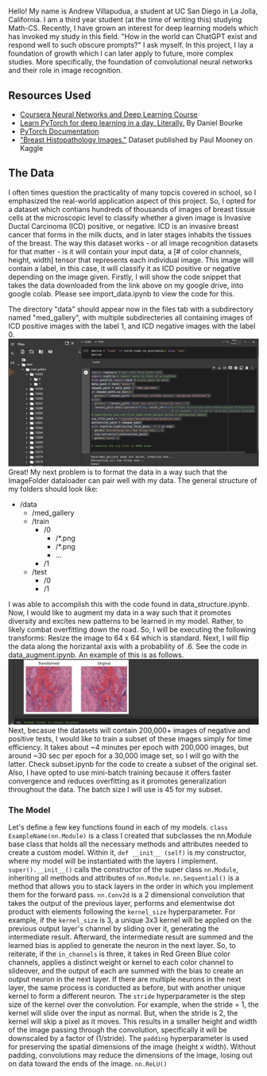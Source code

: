 # 
Hello! My name is Andrew Villapudua, a student at UC San Diego in La Jolla, California. I am a third year student (at the time of writing this) studying Math-CS. Recently, I have grown an interest for deep learning models which has invoked my study in this field. "How in the world can ChatGPT exist and respond well to such obscure prompts?" I ask myself. In this project, I lay a foundation of growth which I can later apply to future, more complex studies. More specifically, the foundation of convolutional neural networks and their role in image recognition. 

## Resources Used
- [Coursera Neural Networks and Deep Learning Course](https://www.coursera.org/learn/neural-networks-deep-learning)
- [Learn PyTorch for deep learning in a day. Literally.](https://www.youtube.com/watch?v=Z_ikDlimN6A&t=67946s&pp=ygUNbGVhcm4gcHl0b3JjaA%3D%3D) By Daniel Bourke
- [PyTorch Documentation](https://pytorch.org/docs/stable/index.html)
- ["Breast Histopathology Images."](https://www.kaggle.com/datasets/paultimothymooney/breast-histopathology-images) Dataset published by Paul Mooney on Kaggle

## The Data
I often times question the practicality of many topcis covered in school, so I emphasized the real-world application aspect of this project. So, I opted for a dataset which contians hundreds of thousands of images of breast tissue cells at the microscopic level to classify whether a given image is Invasive Ductal Carcinoma (ICD) positive, or negative. ICD is an invasive breast cancer that forms in the milk ducts, and in later stages inhabits the tissues of the breast. The way this dataset works - or all image recognition datasets for that matter - is it will contain your input data, a [# of color channels, height, width] tensor that represents each individual image. This image will contain a label, in this case, it will classify it as ICD positive or negative depending on the image given. Firstly, I will show the code snippet that takes the data downloaded from the link above on my google drive, into google colab. Please see import_data.ipynb to view the code for this.

The directory "data" should appear now in the files tab with a subdirectory named "med_gallery", with multiple subdirecteries all containing images of ICD positive images with the label 1, and ICD negative images with the label 0.
![import data](/Images/import_data.png)
Great! My next problem is to format the data in a way such that the ImageFolder dataloader can pair well with my data. The general structure of my folders should look like:
- /data
  - /med_gallery
  - /train
    - /0
      - /*.png
      - /*.png
      - ...
    - /1
  - /test
    - /0
    - /1

I was able to accomplish this with the code found in data_structure.ipynb. Now, I would like to augment my data in a way such that it promotes diversity and excites new patterns to be learned in my model. Rather, to likely combat overfitting down the road. So, I will be executing the following transforms: Resize the image to 64 x 64 which is standard. Next, I will flip the data along the horizantal axis with a probability of .6. See the code in data_augment.ipynb. An example of this is as follows. 
![data augment](/Images/data_augment.png)
Next, becasue the datasets will contain 200,000+ images of negative and positive tests, I would like to train a subset of these images simply for time efficiency. It takes about ~4 minutes per epoch with 200,000 images, but around ~30 sec per epoch for a 30,000 image set, so I will go with the latter. Check subset.ipynb for the code to create a subset of the original set. Also, I have opted to use mini-batch training because it offers faster convergence and reduces overfitting as it promotes generalization throughout the data. The batch size I will use is 45 for my subset. 
### The Model
Let's define a few key functions found in each of my models. 
`class ExampleName(nn.Module)` is a class I created that subclasses the nn.Module base class that holds all the necessary methods and attributes needed to create a custom model. Within it, `def __init__ (self)` is my constructor, where my model will be instantiated with the layers I implement. `super().__init__()` calls the constructor of the super class `nn.Module`, inheriting all methods and attributes of `nn.Module`. `nn.Sequential()` is a method that allows you to stack layers in the order in which you implement them for the forward pass. `nn.Conv2d` is a 2 dimensional convolution that takes the output of the previous layer, performs and elementwise dot product with elements following the `kernel_size` hyperparameter. For example, if the `kernel_size` is 3, a unique 3x3 kernel will be applied on the previous output layer's channel by sliding over it, generating the intermediate result. Afterward, the intermediate result are summed and the learned bias is applied to generate the neuron in the next layer. So, to reiterate, if the `in_channels` is three, it takes in Red Green Blue color channels, applies a distinct weight or kernel to each color channel to slideover, and the output of each are summed with the bias to create an output neuron in the next layer. If there are multiple neurons in the next layer, the same process is 
conducted as before, but with another unique kernel to form a different neuron. The `stride` hyperparameter is the step size of the kernel over the convolution. For example, when the stride = 1, the kernel will slide over the input as normal. But, when the stride is 2, the kernel will skip a pixel as it moves. This results in a smaller height and width of the image passing through the convolution, specifically it will be downscaled by a factor of (1/stride). The `padding` hyperparameter is used for preserving the spatial dimensions of the image (height x width). Without padding, convolutions may reduce the dimensions of the image, losing out on data toward the ends of the image. `nn.ReLU()`
